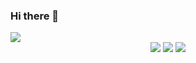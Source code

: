 ### Hi there 👋

<!--
**ohsangeun/ohsangeun** is a ✨ _special_ ✨ repository because its `README.md` (this file) appears on your GitHub profile.

Here are some ideas to get you started:

- 🔭 I’m currently working on ...
- 🌱 I’m currently learning ...
- 👯 I’m looking to collaborate on ...
- 🤔 I’m looking for help with ...
- 💬 Ask me about ...
- 📫 How to reach me: ...
- 😄 Pronouns: ...
- ⚡ Fun fact: ...
-->


<img src="https://capsule-render.vercel.app/api?type=waving&color=auto&height=200&section=header&text=우와짱&fontSize=90" />

<div align="center">
	<img src="https://img.shields.io/badge/Java-FFF0F5?style=flat&logo=Java&logoColor=white" />
	<img src="https://img.shields.io/badge/HTML5-F0F8F?style=flat&logo=HTML5&logoColor=white" />
	<img src="https://img.shields.io/badge/CSS3-FFFAF0?style=flat&logo=CSS3&logoColor=white" />
</div>
